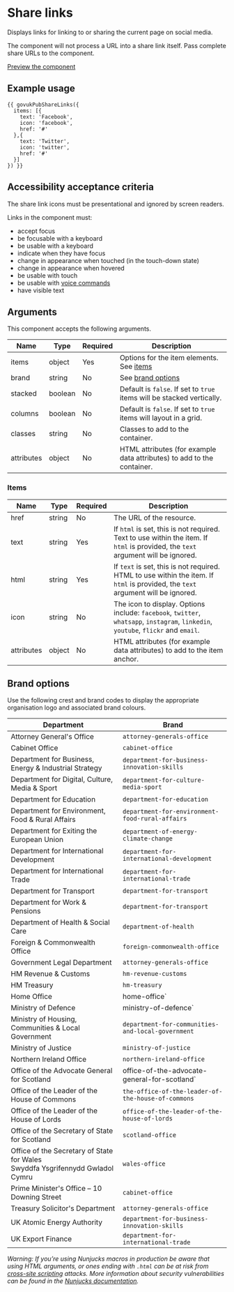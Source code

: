 # Share links

Displays links for linking to or sharing the current page on social media.

The component will not process a URL into a share link itself. Pass complete share URLs to the component.

[Preview the component](https://govuk-publishing-frontend.herokuapp.com/components/share-links/)

## Example usage

```
{{ govukPubShareLinks({
  items: [{
    text: 'Facebook',
    icon: 'facebook',
    href: '#'
  },{
    text: 'Twitter',
    icon: 'twitter',
    href: '#'
  }]
}) }}
```

## Accessibility acceptance criteria

The share link icons must be presentational and ignored by screen readers.

Links in the component must:

- accept focus
- be focusable with a keyboard
- be usable with a keyboard
- indicate when they have focus
- change in appearance when touched (in the touch-down state)
- change in appearance when hovered
- be usable with touch
- be usable with [voice commands](https://www.w3.org/WAI/perspectives/voice.html)
- have visible text

## Arguments

This component accepts the following arguments.

|Name|Type|Required|Description|
|---|---|---|---|
|items|object|Yes|Options for the item elements. See [items](#items)|
|brand|string|No|See [brand options](#brand-options)|
|stacked|boolean|No|Default is `false`. If set to `true` items will be stacked vertically.|
|columns|boolean|No|Default is `false`. If set to `true` items will layout in a grid.|
|classes|string|No|Classes to add to the container.|
|attributes|object|No|HTML attributes (for example data attributes) to add to the container.|

### Items

|Name|Type|Required|Description|
|---|---|---|---|
|href|string|No|The URL of the resource.|
|text|string|Yes|If `html` is set, this is not required. Text to use within the item. If `html` is provided, the `text` argument will be ignored.|
|html|string|Yes|If `text` is set, this is not required. HTML to use within the item. If `html` is provided, the `text` argument will be ignored.|
|icon|string|No|The icon to display. Options include: `facebook`, `twitter`, `whatsapp`, `instagram`, `linkedin`, `youtube`, `flickr` and `email`.|
|attributes|object|No|HTML attributes (for example data attributes) to add to the item anchor.|

## Brand options

Use the following crest and brand codes to display the appropriate organisation logo and associated brand colours.

|Department|Brand|
|---|---|
|Attorney General's Office|`attorney-generals-office`|
|Cabinet Office|`cabinet-office`|
|Department for Business, Energy & Industrial Strategy|`department-for-business-innovation-skills`|
|Department for Digital, Culture, Media & Sport|`department-for-culture-media-sport`|
|Department for Education|`department-for-education`|
|Department for Environment, Food & Rural Affairs|`department-for-environment-food-rural-affairs`|
|Department for Exiting the European Union|`department-of-energy-climate-change`|
|Department for International Development|`department-for-international-development`|
|Department for International Trade|`department-for-international-trade`|
|Department for Transport|`department-for-transport`|
|Department for Work & Pensions|`department-for-transport`|
|Department of Health & Social Care|`department-of-health`|
|Foreign & Commonwealth Office|`foreign-commonwealth-office`|
|Government Legal Department|`attorney-generals-office`|
|HM Revenue & Customs|`hm-revenue-customs`|
|HM Treasury|`hm-treasury`|
|Home Office|home-office`|
|Ministry of Defence|ministry-of-defence`|
|Ministry of Housing, Communities & Local Government|`department-for-communities-and-local-government`|
|Ministry of Justice|`ministry-of-justice`|
|Northern Ireland Office|`northern-ireland-office`|
|Office of the Advocate General for Scotland|office-of-the-advocate-general-for-scotland`|
|Office of the Leader of the House of Commons|`the-office-of-the-leader-of-the-house-of-commons`|
|Office of the Leader of the House of Lords|`office-of-the-leader-of-the-house-of-lords`|
|Office of the Secretary of State for Scotland|`scotland-office`|
|Office of the Secretary of State for Wales<br>Swyddfa Ysgrifennydd Gwladol Cymru|`wales-office`|
|Prime Minister's Office – 10 Downing Street|`cabinet-office`|
|Treasury Solicitor's Department|`attorney-generals-office`|
|UK Atomic Energy Authority|`department-for-business-innovation-skills`|
|UK Export Finance|`department-for-international-trade`|


*Warning: If you’re using Nunjucks macros in production be aware that using HTML arguments, or ones ending with `.html` can be at risk from [cross-site scripting](https://en.wikipedia.org/wiki/Cross-site_scripting) attacks. More information about security vulnerabilities can be found in the [Nunjucks documentation](https://mozilla.github.io/nunjucks/api.html#user-defined-templates-warning).*

